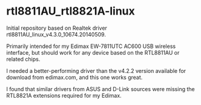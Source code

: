rtl8811AU_rtl8821A-linux
========================

Initial repository based on Realtek driver rtl8811AU_linux_v4.3.0_10674.20140509.

Primarily intended for my Edimax EW-7811UTC AC600 USB wireless interface, but should work for any device based on the
RTL8811AU or related chips.

I needed a better-performing driver than the v4.2.2 version available for download from edimax.com, and this one
works great.

I found that similar drivers from ASUS and D-Link sources were missing the RTL8821A extensions required for my Edimax.
